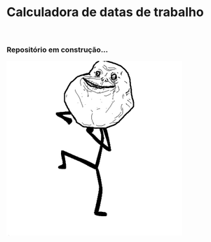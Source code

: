 # Calculadora de datas de trabalho


<br />


<h3>Repositório em construção...</h3>

<img src='./loading.gif' />
